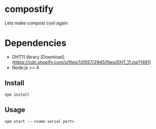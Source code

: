 # compostify
Lets make compost cool again

# Dependencies
- DHT11 library [Download] (https://cdn.shopify.com/s/files/1/0557/2945/files/DHT_11.zip?1491)
- Node.js >= 4

## Install

```
npm install
```

## Usage

```
npm start -- <some serial port>
```
